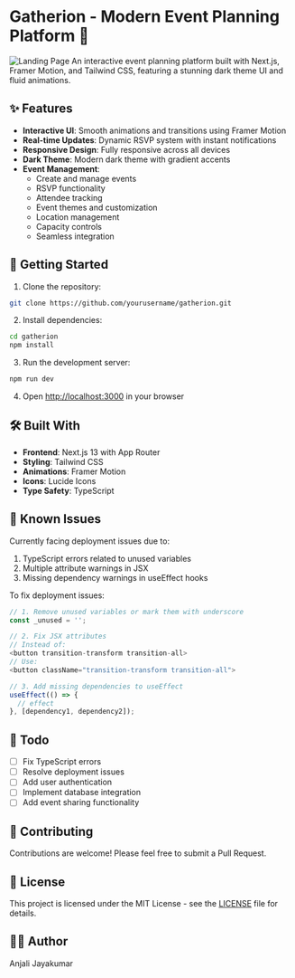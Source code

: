 # Gatherion - Modern Event Planning Platform 🎉
![Landing Page](./Images/gatherion.png)
An interactive event planning platform built with Next.js, Framer Motion, and Tailwind CSS, featuring a stunning dark theme UI and fluid animations.

## ✨ Features

- **Interactive UI**: Smooth animations and transitions using Framer Motion
- **Real-time Updates**: Dynamic RSVP system with instant notifications
- **Responsive Design**: Fully responsive across all devices
- **Dark Theme**: Modern dark theme with gradient accents
- **Event Management**:
  - Create and manage events
  - RSVP functionality
  - Attendee tracking
  - Event themes and customization
  - Location management
  - Capacity controls
  - Seamless integration

## 🚀 Getting Started

1. Clone the repository:
```bash
git clone https://github.com/yourusername/gatherion.git
```

2. Install dependencies:
```bash
cd gatherion
npm install
```

3. Run the development server:
```bash
npm run dev
```

4. Open [http://localhost:3000](http://localhost:3000) in your browser

## 🛠️ Built With

- **Frontend**: Next.js 13 with App Router
- **Styling**: Tailwind CSS
- **Animations**: Framer Motion
- **Icons**: Lucide Icons
- **Type Safety**: TypeScript

## 🐛 Known Issues

Currently facing deployment issues due to:
1. TypeScript errors related to unused variables
2. Multiple attribute warnings in JSX
3. Missing dependency warnings in useEffect hooks

To fix deployment issues:
```typescript
// 1. Remove unused variables or mark them with underscore
const _unused = '';

// 2. Fix JSX attributes
// Instead of:
<button transition-transform transition-all>
// Use:
<button className="transition-transform transition-all">

// 3. Add missing dependencies to useEffect
useEffect(() => {
  // effect
}, [dependency1, dependency2]);
```

## 📝 Todo

- [ ] Fix TypeScript errors
- [ ] Resolve deployment issues
- [ ] Add user authentication
- [ ] Implement database integration
- [ ] Add event sharing functionality

## 🤝 Contributing

Contributions are welcome! Please feel free to submit a Pull Request.

## 📄 License

This project is licensed under the MIT License - see the [LICENSE](LICENSE) file for details.

## 👩‍💻 Author

Anjali Jayakumar
